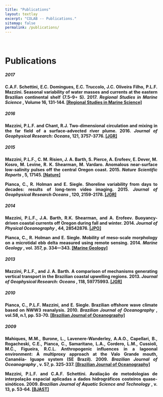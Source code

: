 ```yaml
---
title: "Publications"
layout: textlay
excerpt: "COLAB -- Publications."
sitemap: false
permalink: /publications/
---
```


<br>

# Publications

<div style="text-align:justify" markdown="1">

##### <b> 2017 <b>

C.A.F. Schettini, E.C. Domingues, E.C. Truccolo, J.C. Oliveira Filho, P.L.F. Mazzini. Seasonal variability of water masses and currents at the eastern Brazilian continental shelf (7.5–9∘ S). 2017. <i> Regional Studies in Marine Science </i>, Volume 16, 131-144. [[Regional Studies in Marine Science]](https://doi.org/10.1016/j.rsma.2017.08.012)

##### <b> 2016 <b>
	
Mazzini, P.L.F. and Chant, R.J. Two-dimensional circulation and mixing in the far field of a surface-advected river plume. 2016. <i> Journal of Geophysical Research: Oceans</i>, 121, 3757-3776. [[JGR]](http://onlinelibrary.wiley.com/doi/10.1002/2015JC011059/abstract)

##### <b> 2015 <b>
	
Mazzini, P.L.F., C. M. Risien, J. A. Barth, S. Pierce, A. Erofeev, E. Dever, M. Kosro, M. Levine, R. K. Shearman, M. Vardaro. Anomalous near-surface low-salinity pulses off the central Oregon coast. 2015. <i> Nature Scientific Reports </i>, 5, 17145. [[Nature]](https://www.nature.com/articles/srep17145)

Pianca, C., R. Holman and E. Siegle. Shoreline variability from days to decades: results of long-term video imaging. 2015. <i> Journal of Geophysical Research Oceans </i>, 120, 2159-2178. [[JGR]](http://onlinelibrary.wiley.com/doi/10.1002/2014JC010329/abstract)

##### <b> 2014 <b>
	
Mazzini, P.L.F., J.A. Barth, R.K. Shearman, and A. Erofeev. Buoyancy-driven coastal currents off Oregon during fall and winter. 2014. <i> Journal of Physical Oceanography </i>, 44, 28542876. [[JPO]](https://doi.org/10.1175/JPO-D-14-0012.1)

Pianca, C., R. Holman and E. Siegle. Mobility of meso-scale morphology on a microtidal ebb delta measured using remote sensing. 2014. <i> Marine Geology </i>, vol. 357, p. 334—343. [[Marine Geology]](http://dx.doi.org/10.1016/j.margeo.2014.09.045)

##### <b> 2013 <b>
	
Mazzini, P.L.F., and J. A. Barth. A comparison of mechanisms generating vertical transport in the Brazilian coastal upwelling regions. 2013. <i> Journal of Geophysical Research: Oceans </i>, 118, 59775993. [[JGR]](http://onlinelibrary.wiley.com/doi/10.1002/2013JC008924/abstract)

##### <b> 2010 <b>

Pianca, C., P.L.F. Mazzini, and E. Siegle.  Brazilian offshore wave climate based on NWW3 reanalysis.  2010. <i> Brazilian Journal of Oceanography </i>, vol.58, n.1, pp. 53-70. [[Brazilian Journal of Oceanography]](http://dx.doi.org/10.1590/S1679-87592010000100006)

##### <b> 2009 <b>
	
Mahiques, M.M., Burone, L., Lavenere-Wanderley, A.A.O., Capellari, B., Rogacheski, C.E., Pianca, C., Samaritano, L.A., Cordero, L.M., Cussioli, M.C., Figueira, R.C.L. Anthropogenic influences in a lagoonal environment: A multiproxy approach at the Valo Grande mouth, Cananéia- Iguape system (SE Brazil). 2009. <i> Brazilian Journal of Oceanography </i>, v. 57, p. 325-337. [[Brazilian Journal of Oceanography]](http://dx.doi.org/10.1590/S1679-87592009000400007)

Mazzini, P.L.F. and C.A.F. Schettini. Avaliação de metodologias de interpolação espacial aplicadas a dados hidrográficos costeiros quase-sinóticos. 2009. <i>Brazilian Journal of Aquatic Science and Technology </i>, v. 13, p. 53-64. [[BJAST]](http://dx.doi.org/10.14210/bjast.v13n1.p53-64)

</div>
